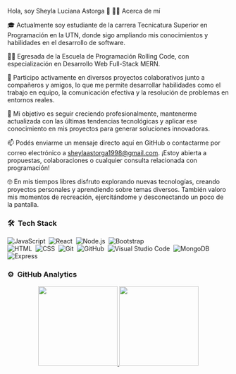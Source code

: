 Hola, soy Sheyla Luciana Astorga 👋
👩‍💻 Acerca de mí

🎓 Actualmente soy estudiante de la carrera Tecnicatura Superior en Programación en la UTN, donde sigo ampliando mis conocimientos y habilidades en el desarrollo de software.

🧑‍💻 Egresada de la Escuela de Programación Rolling Code, con especialización en Desarrollo Web Full-Stack MERN.

🔭 Participo activamente en diversos proyectos colaborativos junto a compañeros y amigos, lo que me permite desarrollar habilidades como el trabajo en equipo, la comunicación efectiva y la resolución de problemas en entornos reales.

🌱 Mi objetivo es seguir creciendo profesionalmente, mantenerme actualizada con las últimas tendencias tecnológicas y aplicar ese conocimiento en mis proyectos para generar soluciones innovadoras.

📫 Podés enviarme un mensaje directo aquí en GitHub o contactarme por correo electrónico a sheylaastorga1998@gmail.com.
¡Estoy abierta a propuestas, colaboraciones o cualquier consulta relacionada con programación!

🤓 En mis tiempos libres disfruto explorando nuevas tecnologías, creando proyectos personales y aprendiendo sobre temas diversos. También valoro mis momentos de recreación, ejercitándome y desconectando un poco de la pantalla.

### 🛠 &nbsp;Tech Stack

![JavaScript](https://img.shields.io/badge/-JavaScript-05122A?style=flat&logo=javascript)&nbsp;
![React](https://img.shields.io/badge/-React-05122A?style=flat&logo=react)&nbsp;
![Node.js](https://img.shields.io/badge/-Node.js-05122A?style=flat&logo=node.js)&nbsp;
![Bootstrap](https://img.shields.io/badge/-Bootstrap-05122A?style=flat&logo=bootstrap&logoColor=563D7C)\
![HTML](https://img.shields.io/badge/-HTML-05122A?style=flat&logo=HTML5)&nbsp;
![CSS](https://img.shields.io/badge/-CSS-05122A?style=flat&logo=CSS3&logoColor=1572B6)&nbsp;
![Git](https://img.shields.io/badge/-Git-05122A?style=flat&logo=git)&nbsp;
![GitHub](https://img.shields.io/badge/-GitHub-05122A?style=flat&logo=github)&nbsp;
![Visual Studio Code](https://img.shields.io/badge/-Visual%20Studio%20Code-05122A?style=flat&logo=visual-studio-code&logoColor=007ACC)&nbsp;
![MongoDB](https://img.shields.io/badge/-MongoDB-47A248?style=flat&logo=mongodb&logoColor=white)&nbsp;
![Express](https://img.shields.io/badge/-Express-000000?style=flat&logo=express&logoColor=white)



### ⚙️ &nbsp;GitHub Analytics

<p align="center">
<a href="https://github.com/SheylaAstorga">
  <img height="180em" src="https://github-readme-stats-eight-theta.vercel.app/api?username=SheylaAstorga&show_icons=true&theme=algolia&include_all_commits=true&count_private=true"/>
  <img height="180em" src="https://github-readme-stats-eight-theta.vercel.app/api/top-langs/?username=SheylaAstorga&layout=compact&langs_count=8&theme=algolia"/>
</a>
</p>
